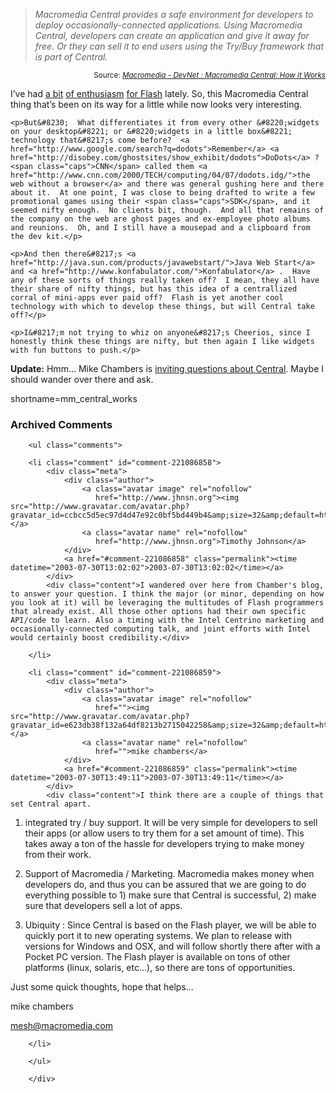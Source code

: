 <blockquote cite="http://www.macromedia.com/devnet/central/articles/how_it_works.html"><i>Macromedia Central provides a safe environment for developers to deploy occasionally-connected applications. Using Macromedia Central, developers can create an application and give it away for free. Or they can sell it to end users using the Try/Buy framework that is part of Central.                                            </i></blockquote><div class="credit" align="right"><small>Source: <cite><a href="http://www.macromedia.com/devnet/central/articles/how_it_works.html">Macromedia - DevNet : Macromedia Central: How it Works</a></cite></small></div>	<p>I&#8217;ve had <a href="http://www.decafbad.com/blog/geek/flash_xml_magic.html">a bit</a> <a href="http://www.decafbad.com/blog/geek/flash_agg.html">of enthusiasm</a> <a href="http://www.decafbad.com/blog/links/aoehgeibgi.html">for Flash</a> lately.  So, this Macromedia Central thing that&#8217;s been on its way for a little while now looks very interesting.</p>

	<p>But&#8230;  What differentiates it from every other &#8220;widgets on your desktop&#8221; or &#8220;widgets in a little box&#8221; technology that&#8217;s come before?  <a href="http://www.google.com/search?q=dodots">Remember</a> <a href="http://disobey.com/ghostsites/show_exhibit/dodots">DoDots</a> ?  <span class="caps">CNN</span> called them <a href="http://www.cnn.com/2000/TECH/computing/04/07/dodots.idg/">the web without a browser</a> and there was general gushing here and there about it.  At one point, I was close to being drafted to write a few promotional games using their <span class="caps">SDK</span>, and it seemed nifty enough.  No clients bit, though.  And all that remains of the company on the web are ghost pages and ex-employee photo albums and reunions.  Oh, and I still have a mousepad and a clipboard from the dev kit.</p>

	<p>And then there&#8217;s <a href="http://java.sun.com/products/javawebstart/">Java Web Start</a> and <a href="http://www.konfabulator.com/">Konfabulator</a> .  Have any of these sorts of things really taken off?  I mean, they all have their share of nifty things, but has this idea of a centrallized corral of mini-apps ever paid off?  Flash is yet another cool technology with which to develop these things, but will Central take off?</p>

	<p>I&#8217;m not trying to whiz on anyone&#8217;s Cheerios, since I honestly think these things are nifty, but then again I like widgets with fun buttons to push.</p>
 
<b>Update:</b> Hmm...  Mike Chambers is <a href="http://www.markme.com/mesh/archives/002978.cfm">inviting questions about Central</a>.  Maybe I should wander over there and ask.
<!--more-->
shortname=mm_central_works

<div id="comments" class="comments archived-comments">
            <h3>Archived Comments</h3>
            
        <ul class="comments">
            
        <li class="comment" id="comment-221086858">
            <div class="meta">
                <div class="author">
                    <a class="avatar image" rel="nofollow" 
                       href="http://www.jhnsn.org"><img src="http://www.gravatar.com/avatar.php?gravatar_id=ccbcc5d5ec97d4d47e92c0bf5bd449b4&amp;size=32&amp;default=http://mediacdn.disqus.com/1320279820/images/noavatar32.png"/></a>
                    <a class="avatar name" rel="nofollow" 
                       href="http://www.jhnsn.org">Timothy Johnson</a>
                </div>
                <a href="#comment-221086858" class="permalink"><time datetime="2003-07-30T13:02:02">2003-07-30T13:02:02</time></a>
            </div>
            <div class="content">I wandered over here from Chamber's blog, to answer your question. I think the major (or minor, depending on how you look at it) will be leveraging the multitudes of Flash programmers that already exist. All those other options had their own specific API/code to learn. Also a timing with the Intel Centrino marketing and occasionally-connected computing talk, and joint efforts with Intel would certainly boost credibility.</div>
            
        </li>
    
        <li class="comment" id="comment-221086859">
            <div class="meta">
                <div class="author">
                    <a class="avatar image" rel="nofollow" 
                       href=""><img src="http://www.gravatar.com/avatar.php?gravatar_id=e623db38f132a64df8213b2715042258&amp;size=32&amp;default=http://mediacdn.disqus.com/1320279820/images/noavatar32.png"/></a>
                    <a class="avatar name" rel="nofollow" 
                       href="">mike chambers</a>
                </div>
                <a href="#comment-221086859" class="permalink"><time datetime="2003-07-30T13:49:11">2003-07-30T13:49:11</time></a>
            </div>
            <div class="content">I think there are a couple of things that set Central apart.

1. integrated try / buy support. It will be very simple for developers to sell their apps (or allow users to try them for a set amount of time). This takes away a ton of the hassle for developers trying to make money from their work.

2. Support of Macromedia / Marketing. Macromedia makes money when developers do, and thus you can be assured that we are going to do everything possible to 1) make sure that Central is successful, 2) make sure that developers sell a lot of apps.

3. Ubiquity : Since Central is based on the Flash player, we will be able to quickly port it to new operating systems. We plan to release with versions for Windows and OSX, and will follow shortly there after with a Pocket PC version. The Flash player is available on tons of other platforms (linux, solaris, etc...), so there are tons of opportunities. 

Just some quick thoughts, hope that helps...

mike chambers

mesh@macromedia.com</div>
            
        </li>
    
        </ul>
    
        </div>
    